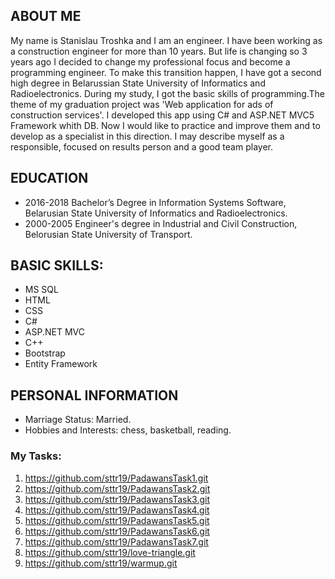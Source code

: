 ## ABOUT ME

My name is Stanislau Troshka and I am an engineer. I have been working as a construction engineer for more than 10 years. But life is changing so 3 years ago I decided to change my professional focus and become a programming engineer. To make this transition happen, I have got a second high degree in Belarussian State University of Informatics and Radioelectronics. During my study, I got the basic skills of programming.The theme of my graduation project was 'Web application for ads of construction services'. I developed this app using С# and ASP.NET MVC5 Framework whith DB. Now I would like to practice and improve them and to develop as a specialist in this direction. I may describe myself as a responsible, focused on results person and a good team player. 

## EDUCATION

-	2016-2018 Bachelor’s Degree in Information Systems Software, Belarusian State University of Informatics and Radioelectronics.
-	2000-2005 Engineer's degree in Industrial and Civil Construction, Belorusian State University of Transport.

## BASIC SKILLS:
- MS SQL
-	HTML
- CSS
- C#
- ASP.NET MVC
- C++
-	Bootstrap
-	Entity Framework 

## PERSONAL INFORMATION

- Marriage Status: Married.
- Hobbies and Interests: chess, basketball, reading.



### My Tasks:
1. <https://github.com/sttr19/PadawansTask1.git>
2. <https://github.com/sttr19/PadawansTask2.git>
3. <https://github.com/sttr19/PadawansTask3.git>
4. <https://github.com/sttr19/PadawansTask4.git>
5. <https://github.com/sttr19/PadawansTask5.git>
6. <https://github.com/sttr19/PadawansTask6.git>
7. <https://github.com/sttr19/PadawansTask7.git>
8. <https://github.com/sttr19/love-triangle.git>
9. <https://github.com/sttr19/warmup.git>
